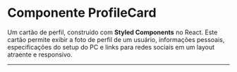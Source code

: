 # Componente ProfileCard

Um cartão de perfil, construído com **Styled Components** no React. Este cartão permite exibir a foto de perfil de um usuário, informações pessoais, especificações do setup do PC e links para redes sociais em um layout atraente e responsivo.

---
